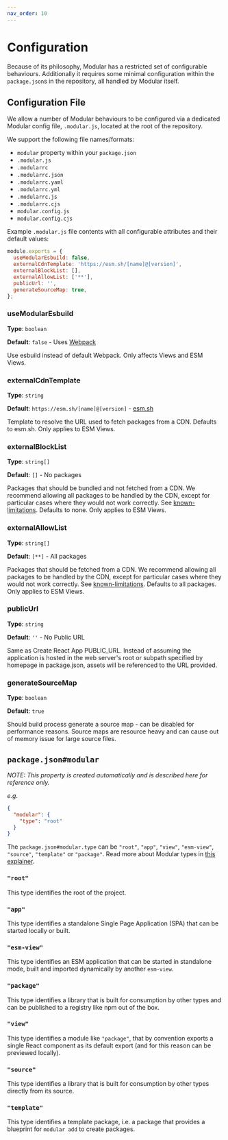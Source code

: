 ```yaml
---
nav_order: 10
---
```


# Configuration

Because of its philosophy, Modular has a restricted set of configurable
behaviours. Additionally it requires some minimal configuration within the
`package.json`s in the repository, all handled by Modular itself.

## Configuration File

We allow a number of Modular behaviours to be configured via a dedicated Modular
config file, `.modular.js`, located at the root of the repository.

We support the following file names/formats:

- `modular` property within your `package.json`
- `.modular.js`
- `.modularrc`
- `.modularrc.json`
- `.modularrc.yaml`
- `.modularrc.yml`
- `.modularrc.js`
- `.modularrc.cjs`
- `modular.config.js`
- `modular.config.cjs`

Example `.modular.js` file contents with all configurable attributes and their
default values:

```js
module.exports = {
  useModularEsbuild: false,
  externalCdnTemplate: 'https://esm.sh/[name]@[version]',
  externalBlockList: [],
  externalAllowList: ['**'],
  publicUrl: '',
  generateSourceMap: true,
};
```

### **useModularEsbuild**

**Type**: `boolean`

**Default**: `false` - Uses [Webpack](https://webpack.js.org/)

Use esbuild instead of default Webpack. Only affects Views and ESM Views.

### **externalCdnTemplate**

**Type**: `string`

**Default**: `https://esm.sh/[name]@[version]` - [esm.sh](https://esm.sh/)

Template to resolve the URL used to fetch packages from a CDN. Defaults to
esm.sh. Only applies to ESM Views.

### **externalBlockList**

**Type**: `string[]`

**Default**: `[]` - No packages

Packages that should be bundled and not fetched from a CDN. We recommend
allowing all packages to be handled by the CDN, except for particular cases
where they would not work correctly. See
[known-limitations](./esm-views/known-limitations.md). Defaults to none. Only
applies to ESM Views.

### **externalAllowList**

**Type**: `string[]`

**Default**: `[**]` - All packages

Packages that should be fetched from a CDN. We recommend allowing all packages
to be handled by the CDN, except for particular cases where they would not work
correctly. See [known-limitations](./esm-views/known-limitations.md). Defaults
to all packages. Only applies to ESM Views.

### **publicUrl**

**Type**: `string`

**Default**: `''` - No Public URL

Same as Create React App PUBLIC_URL. Instead of assuming the application is
hosted in the web server's root or subpath specified by homepage in
package.json, assets will be referenced to the URL provided.

### **generateSourceMap**

**Type**: `boolean`

**Default**: `true`

Should build process generate a source map - can be disabled for performance
reasons. Source maps are resource heavy and can cause out of memory issue for
large source files.

## `package.json#modular`

_NOTE: This property is created automatically and is described here for
reference only._

_e.g._

```json
{
  "modular": {
    "type": "root"
  }
}
```

The `package.json#modular.type` can be `"root"`, `"app"`, `"view"`,
`"esm-view"`, `"source"`, `"template"` or `"package"`. Read more about Modular
types in [this explainer](/docs//package-types.md).

### `"root"`

This type identifies the root of the project.

### `"app"`

This type identifies a standalone Single Page Application (SPA) that can be
started locally or built.

### `"esm-view"`

This type identifies an ESM application that can be started in standalone mode,
built and imported dynamically by another `esm-view`.

### `"package"`

This type identifies a library that is built for consumption by other types and
can be published to a registry like npm out of the box.

### `"view"`

This type identifies a module like `"package"`, that by convention exports a
single React component as its default export (and for this reason can be
previewed locally).

### `"source"`

This type identifies a library that is built for consumption by other types
directly from its source.

### `"template"`

This type identifies a template package, i.e. a package that provides a
blueprint for `modular add` to create packages.
